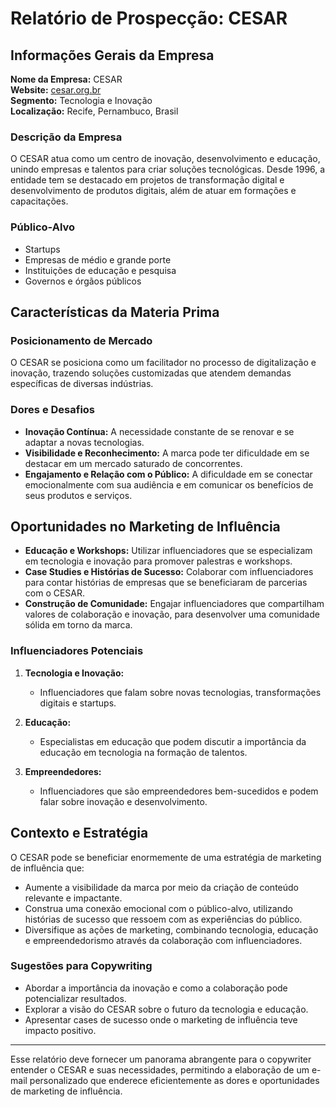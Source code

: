 # Relatório de Prospecção: CESAR

## Informações Gerais da Empresa

**Nome da Empresa:** CESAR  
**Website:** [cesar.org.br](http://www.cesar.org.br)  
**Segmento:** Tecnologia e Inovação  
**Localização:** Recife, Pernambuco, Brasil

### Descrição da Empresa
O CESAR atua como um centro de inovação, desenvolvimento e educação, unindo empresas e talentos para criar soluções tecnológicas. Desde 1996, a entidade tem se destacado em projetos de transformação digital e desenvolvimento de produtos digitais, além de atuar em formações e capacitações.

### Público-Alvo
- Startups
- Empresas de médio e grande porte
- Instituições de educação e pesquisa
- Governos e órgãos públicos

## Características da Materia Prima 
### Posicionamento de Mercado
O CESAR se posiciona como um facilitador no processo de digitalização e inovação, trazendo soluções customizadas que atendem demandas específicas de diversas indústrias.

### Dores e Desafios 
- **Inovação Contínua:** A necessidade constante de se renovar e se adaptar a novas tecnologias.
- **Visibilidade e Reconhecimento:** A marca pode ter dificuldade em se destacar em um mercado saturado de concorrentes.
- **Engajamento e Relação com o Público:** A dificuldade em se conectar emocionalmente com sua audiência e em comunicar os benefícios de seus produtos e serviços.

## Oportunidades no Marketing de Influência
- **Educação e Workshops:** Utilizar influenciadores que se especializam em tecnologia e inovação para promover palestras e workshops.
- **Case Studies e Histórias de Sucesso:** Colaborar com influenciadores para contar histórias de empresas que se beneficiaram de parcerias com o CESAR.
- **Construção de Comunidade:** Engajar influenciadores que compartilham valores de colaboração e inovação, para desenvolver uma comunidade sólida em torno da marca.

### Influenciadores Potenciais
1. **Tecnologia e Inovação:**
   - Influenciadores que falam sobre novas tecnologias, transformações digitais e startups.
   
2. **Educação:**
   - Especialistas em educação que podem discutir a importância da educação em tecnologia na formação de talentos.

3. **Empreendedores:**
   - Influenciadores que são empreendedores bem-sucedidos e podem falar sobre inovação e desenvolvimento.

## Contexto e Estratégia
O CESAR pode se beneficiar enormemente de uma estratégia de marketing de influência que:

- Aumente a visibilidade da marca por meio da criação de conteúdo relevante e impactante.
- Construa uma conexão emocional com o público-alvo, utilizando histórias de sucesso que ressoem com as experiências do público.
- Diversifique as ações de marketing, combinando tecnologia, educação e empreendedorismo através da colaboração com influenciadores.

### Sugestões para Copywriting
- Abordar a importância da inovação e como a colaboração pode potencializar resultados.
- Explorar a visão do CESAR sobre o futuro da tecnologia e educação.
- Apresentar cases de sucesso onde o marketing de influência teve impacto positivo.

---

Esse relatório deve fornecer um panorama abrangente para o copywriter entender o CESAR e suas necessidades, permitindo a elaboração de um e-mail personalizado que enderece eficientemente as dores e oportunidades de marketing de influência.
